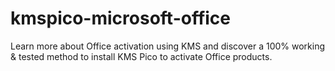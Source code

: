 # kmspico-microsoft-office
Learn more about Office activation using KMS and discover a 100% working &amp; tested method to install KMS Pico to activate Office products.
